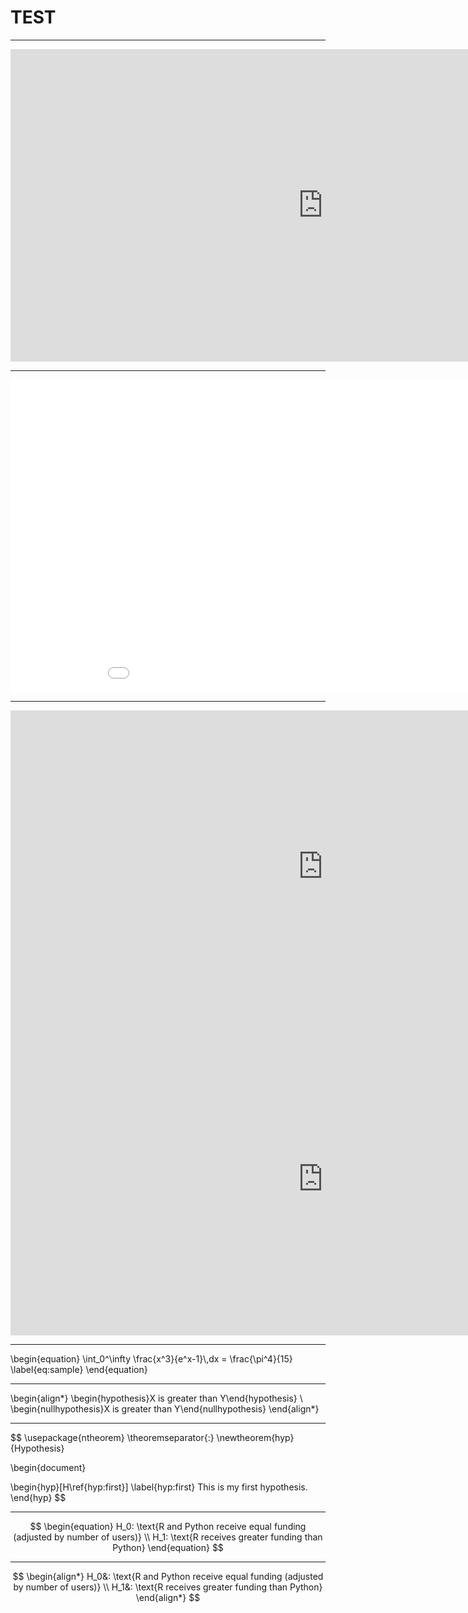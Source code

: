 # TEST

---


<iframe id="igraph" scrolling="no" style="border:none;" seamless="seamless" src="https://reshamas.github.io/assets/images/pyladies2021/1_status.html" height="500" width="1000">
</iframe>


---
<iframe id="igraph" scrolling="no" style="border:none;" seamless="seamless" src="/assets/images/temp3.html" height="500" width="1000"></iframe>

---



<iframe id="igraph" scrolling="no" style="border:none;" seamless="seamless" src="https://reshamas.github.io/assets/images/temp3.html" height="500" width="1000"></iframe>

<iframe id="igraph" scrolling="no" style="border:none;" seamless="seamless" src="https://reshamas.github.io/assets/images/_dv_czech_austria.html" height="500" width="1000"></iframe>


---

</p>
\begin{equation}
\int_0^\infty \frac{x^3}{e^x-1}\,dx = \frac{\pi^4}{15}
\label{eq:sample}
\end{equation}

---

\begin{align*}
\begin{hypothesis}X is greater than Y\end{hypothesis}
\\
\begin{nullhypothesis}X is greater than Y\end{nullhypothesis}
\end{align*}

---

$$
\usepackage{ntheorem}
\theoremseparator{:}
\newtheorem{hyp}{Hypothesis}

\begin{document}

\begin{hyp}[H\ref{hyp:first}] \label{hyp:first}
This is my first hypothesis.
\end{hyp}
$$

---

$$
\begin{equation}
   H_0: \text{R and Python receive equal funding (adjusted by number of users)}
   \\
   H_1: \text{R receives greater funding than Python}
\end{equation}
$$

---

$$
\begin{align*}
   H_0&: \text{R and Python receive equal funding (adjusted by number of users)}
   \\
   H_1&: \text{R receives greater funding than Python}
\end{align*}
$$

